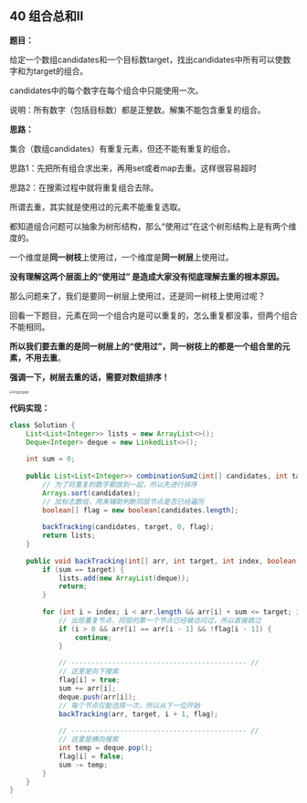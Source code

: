## 40 组合总和II

**题目：**

给定一个数组candidates和一个目标数target，找出candidates中所有可以使数字和为target的组合。

candidates中的每个数字在每个组合中只能使用一次。

说明：所有数字（包括目标数）都是正整数。解集不能包含重复的组合。



**思路：**

集合（数组candidates）有重复元素，但还不能有重复的组合。

思路1：先把所有组合求出来，再用set或者map去重。这样很容易超时

思路2：在搜索过程中就将重复组合去除。



所谓去重，其实就是使用过的元素不能重复选取。

都知道组合问题可以抽象为树形结构，那么“使用过”在这个树形结构上是有两个维度的。

一个维度是**同一树枝**上使用过，一个维度是**同一树层**上使用过。

**没有理解这两个层面上的“使用过” 是造成大家没有彻底理解去重的根本原因。**



那么问题来了，我们是要同一树层上使用过，还是同一树枝上使用过呢？

回看一下题目，元素在同一个组合内是可以重复的，怎么重复都没事，但两个组合不能相同。

**所以我们要去重的是同一树层上的“使用过”，同一树枝上的都是一个组合里的元素，不用去重**。



**强调一下，树层去重的话，需要对数组排序！**

<img src="https://img-blog.csdnimg.cn/20201123202736384.png" alt="40.组合总和II" style="zoom: 33%;" />

**代码实现：**

```java
class Solution {
    List<List<Integer>> lists = new ArrayList<>();
    Deque<Integer> deque = new LinkedList<>();
    
    int sum = 0;
    
    public List<List<Integer>> combinationSum2(int[] candidates, int target) {
        // 为了将重复的数字都放到一起，所以先进行排序
        Arrays.sort(candidates);
        // 加标志数组，用来辅助判断同层节点是否已经遍历
        boolean[] flag = new boolean[candidates.length];
        
        backTracking(candidates, target, 0, flag);
        return lists;
    }
    
    public void backTracking(int[] arr, int target, int index, boolean[] flag) {
        if (sum == target) {
            lists.add(new ArrayList(deque));
            return;
        }
        
        for (int i = index; i < arr.length && arr[i] + sum <= target; i++) {
            // 出现重复节点，同层的第一个节点已经被访问过，所以直接跳过
            if (i > 0 && arr[i] == arr[i - 1] && !flag[i - 1]) {
                continue;
            }
            
            // ------------------------------------------- //
            // 这里是向下搜索
            flag[i] = true;
            sum += arr[i];
            deque.push(arr[i]);
            // 每个节点仅能选择一次，所以从下一位开始
            backTracking(arr, target, i + 1, flag);
            
            // ------------------------------------------- //
            // 这里是横向搜索
            int temp = deque.pop();
            flag[i] = false;
            sum -= temp;
        }
    }
}
```

